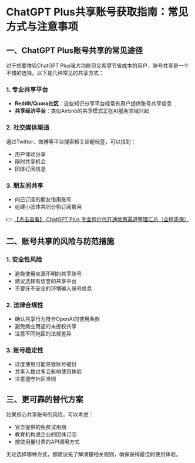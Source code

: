 # ChatGPT Plus共享账号获取指南：常见方式与注意事项

## 一、ChatGPT Plus账号共享的常见途径

对于想要体验ChatGPT Plus强大功能但又希望节省成本的用户，账号共享是一个不错的选择。以下是几种常见的共享方式：

### 1. 专业共享平台
- **Reddit/Quora社区**：这些知识分享平台经常有用户提供账号共享信息
- **共享经济平台**：类似Airbnb的共享模式正在AI服务领域兴起

### 2. 社交媒体渠道
通过Twitter、微博等平台搜索相关话题标签，可以找到：
- 用户体验分享
- 限时共享机会
- 团体订阅信息

### 3. 朋友间共享
- 向已订阅的朋友借用账号
- 组建小团体共同分担订阅费用

👉 [【点击查看】 ChatGPT Plus 专业低价代开通优惠渠道整理汇总（全程质保）](https://bit.ly/DaiKai)

## 二、账号共享的风险与防范措施

### 1. 安全性风险
- 避免使用来源不明的共享账号
- 建议选择有信誉的共享平台
- 不要在不安全的环境输入账号信息

### 2. 法律合规性
- 确认共享行为符合OpenAI的使用条款
- 避免商业用途的未授权共享
- 注意不同地区的法规差异

### 3. 账号稳定性
- 过度使用可能导致账号被封
- 共享人数过多会影响使用体验
- 注意遵守社区准则

## 三、更可靠的替代方案

如果担心共享账号的风险，可以考虑：
- 官方提供的免费试用期
- 教育机构或企业的团体订阅
- 按使用量付费的API调用方式

无论选择哪种方式，都建议先了解清楚相关规则，确保获得最佳的使用体验。